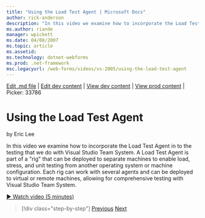 ```yaml
---
title: "Using the Load Test Agent | Microsoft Docs"
author: rick-anderson
description: "In this video we examine how to incorporate the Load Test Agent in to the testing that we do with Visual Studio Team System. A Load Test Agent is part of a "..."
ms.author: riande
manager: wpickett
ms.date: 04/08/2007
ms.topic: article
ms.assetid: 
ms.technology: dotnet-webforms
ms.prod: .net-framework
msc.legacyurl: /web-forms/videos/vs-2005/using-the-load-test-agent
---
```

[Edit .md file](C:\Projects\msc\dev\Msc.Www\Web.ASP\App_Data\github\web-forms\videos\vs-2005\using-the-load-test-agent.md) | [Edit dev content](http://www.aspdev.net/umbraco#/content/content/edit/26829) | [View dev content](http://docs.aspdev.net/tutorials/web-forms/videos/vs-2005/using-the-load-test-agent.html) | [View prod content](http://www.asp.net/web-forms/videos/vs-2005/using-the-load-test-agent) | Picker: 33786

Using the Load Test Agent
====================
by Eric Lee

In this video we examine how to incorporate the Load Test Agent in to the testing that we do with Visual Studio Team System. A Load Test Agent is part of a "rig" that can be deployed to separate machines to enable load, stress, and unit testing from another operating system or machine configuration. Each rig can work with several agents and can be deployed to virtual or remote machines, allowing for comprehensive testing with Visual Studio Team System.

[&#9654; Watch video (5 minutes)](https://channel9.msdn.com/Blogs/ASP-NET-Site-Videos/using-the-load-test-agent)

>[!div class="step-by-step"] [Previous](the-effects-of-caching.md) [Next](the-effects-of-viewstate.md)